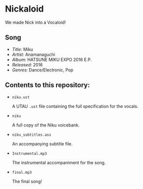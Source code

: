 # Nickaloid

We made Nick into a Vocaloid!

## Song

* *Title:* Miku
* *Artist:* Anamanaguchi
* *Album:* HATSUNE MIKU EXPO 2016 E.P.
* *Released:* 2016
* *Genres:* Dance/Electronic, Pop

## Contents to this repository:

* `niku.ust`

  A UTAU `.ust` file containing the full specification for the vocals.
  
* `niku`

  A full copy of the Niku voicebank.
  
* `niku_subtitles.ass`

  An accompanying subtitle file.
  
* `Instrumental.mp3`

  The instrumental accompaniment for the song.
  
* `final.mp3`

  The final song!
